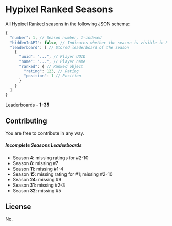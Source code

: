 # Hypixel Ranked Seasons

All Hypixel Ranked seasons in the following JSON schema:

```js
{
  "number": 1, // Season number, 1-indexed
  "hiddenInAPI": false, // Indicates whether the season is visible in Hypixel API or not
  "leaderboard": [ // Stored leaderboard of the season
    {
      "uuid": "...", // Player UUID
      "name": "...", // Player name
      "ranked": { // Ranked object
        "rating": 123, // Rating
        "position": 1 // Position
      }
    }
  ]
}
```

Leaderboards - **1-35**

## Contributing

You are free to contribute in any way.

##### Incomplete Seasons Leaderboards

* Season **4**: missing ratings for #2-10
* Season **8**: missing #7
* Season **11**: missing #1-4
* Season **15**: missing rating for #1; missing #2-10
* Season **24**: missing #9
* Season **31**: missing #2-3
* Season **32**: missing #5

## License

No.
